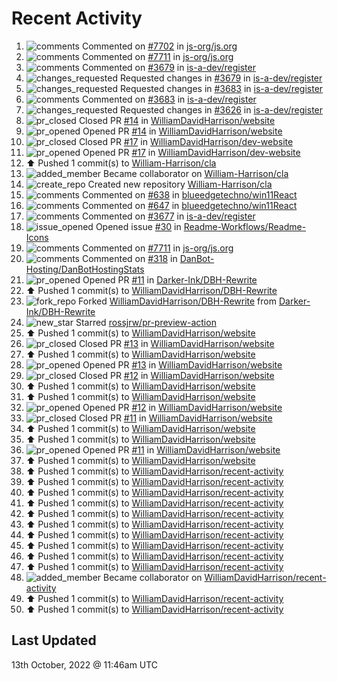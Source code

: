 # Recent Activity

<!--RECENT_ACTIVITY:start-->
1. ![comments](https://cdn.jsdelivr.net/gh/Readme-Workflows/Readme-Icons@main/icons/octicons/Comment.svg) Commented on [#7702](https://github.com/js-org/js.org/pull/7702#discussion_r994509346) in [js-org/js.org](https://github.com/js-org/js.org)
2. ![comments](https://cdn.jsdelivr.net/gh/Readme-Workflows/Readme-Icons@main/icons/octicons/Comment.svg) Commented on [#7711](https://github.com/js-org/js.org/issues/7711#issuecomment-1277427440) in [js-org/js.org](https://github.com/js-org/js.org)
3. ![comments](https://cdn.jsdelivr.net/gh/Readme-Workflows/Readme-Icons@main/icons/octicons/Comment.svg) Commented on [#3679](https://github.com/is-a-dev/register/pull/3679#discussion_r994313933) in [is-a-dev/register](https://github.com/is-a-dev/register)
4. ![changes_requested](https://cdn.jsdelivr.net/gh/Readme-Workflows/Readme-Icons@main/icons/octicons/RequestedChanges.svg) Requested changes in [#3679](https://github.com/is-a-dev/register/pull/3679#pullrequestreview-1140296316) in [is-a-dev/register](https://github.com/is-a-dev/register)
5. ![changes_requested](https://cdn.jsdelivr.net/gh/Readme-Workflows/Readme-Icons@main/icons/octicons/RequestedChanges.svg) Requested changes in [#3683](https://github.com/is-a-dev/register/pull/3683#pullrequestreview-1140295020) in [is-a-dev/register](https://github.com/is-a-dev/register)
6. ![comments](https://cdn.jsdelivr.net/gh/Readme-Workflows/Readme-Icons@main/icons/octicons/Comment.svg) Commented on [#3683](https://github.com/is-a-dev/register/pull/3683#discussion_r994313014) in [is-a-dev/register](https://github.com/is-a-dev/register)
7. ![changes_requested](https://cdn.jsdelivr.net/gh/Readme-Workflows/Readme-Icons@main/icons/octicons/RequestedChanges.svg) Requested changes in [#3626](https://github.com/is-a-dev/register/pull/3626#pullrequestreview-1140293565) in [is-a-dev/register](https://github.com/is-a-dev/register)
8. ![pr_closed](https://cdn.jsdelivr.net/gh/Readme-Workflows/Readme-Icons@main/icons/octicons/PullRequestClosed.svg) Closed PR [#14](https://github.com/WilliamDavidHarrison/website/pull/14) in [WilliamDavidHarrison/website](https://github.com/WilliamDavidHarrison/website)
9. ![pr_opened](https://cdn.jsdelivr.net/gh/Readme-Workflows/Readme-Icons@main/icons/octicons/PullRequestOpened.svg) Opened PR [#14](https://github.com/WilliamDavidHarrison/website/pull/14) in [WilliamDavidHarrison/website](https://github.com/WilliamDavidHarrison/website)
10. ![pr_closed](https://cdn.jsdelivr.net/gh/Readme-Workflows/Readme-Icons@main/icons/octicons/PullRequestClosed.svg) Closed PR [#17](https://github.com/WilliamDavidHarrison/dev-website/pull/17) in [WilliamDavidHarrison/dev-website](https://github.com/WilliamDavidHarrison/dev-website)
11. ![pr_opened](https://cdn.jsdelivr.net/gh/Readme-Workflows/Readme-Icons@main/icons/octicons/PullRequestOpened.svg) Opened PR [#17](https://github.com/WilliamDavidHarrison/dev-website/pull/17) in [WilliamDavidHarrison/dev-website](https://github.com/WilliamDavidHarrison/dev-website)
12. ⬆️ Pushed 1 commit(s) to [William-Harrison/cla](https://github.com/William-Harrison/cla)
13. ![added_member](https://cdn.jsdelivr.net/gh/Readme-Workflows/Readme-Icons@main/icons/octicons/People.svg) Became collaborator on [William-Harrison/cla](https://github.com/William-Harrison/cla)
14. ![create_repo](https://cdn.jsdelivr.net/gh/Readme-Workflows/Readme-Icons@main/icons/octicons/Repository.svg) Created new repository [William-Harrison/cla](https://github.com/William-Harrison/cla)
15. ![comments](https://cdn.jsdelivr.net/gh/Readme-Workflows/Readme-Icons@main/icons/octicons/Comment.svg) Commented on [#638](https://github.com/blueedgetechno/win11React/issues/638#issuecomment-1277038202) in [blueedgetechno/win11React](https://github.com/blueedgetechno/win11React)
16. ![comments](https://cdn.jsdelivr.net/gh/Readme-Workflows/Readme-Icons@main/icons/octicons/Comment.svg) Commented on [#647](https://github.com/blueedgetechno/win11React/issues/647#issuecomment-1277038005) in [blueedgetechno/win11React](https://github.com/blueedgetechno/win11React)
17. ![comments](https://cdn.jsdelivr.net/gh/Readme-Workflows/Readme-Icons@main/icons/octicons/Comment.svg) Commented on [#3677](https://github.com/is-a-dev/register/pull/3677#discussion_r994146072) in [is-a-dev/register](https://github.com/is-a-dev/register)
18. ![issue_opened](https://cdn.jsdelivr.net/gh/Readme-Workflows/Readme-Icons@main/icons/octicons/IssueOpened.svg) Opened issue [#30](https://github.com/Readme-Workflows/Readme-Icons/issues/30) in [Readme-Workflows/Readme-Icons](https://github.com/Readme-Workflows/Readme-Icons)
19. ![comments](https://cdn.jsdelivr.net/gh/Readme-Workflows/Readme-Icons@main/icons/octicons/Comment.svg) Commented on [#7711](https://github.com/js-org/js.org/issues/7711#issuecomment-1277026913) in [js-org/js.org](https://github.com/js-org/js.org)
20. ![comments](https://cdn.jsdelivr.net/gh/Readme-Workflows/Readme-Icons@main/icons/octicons/Comment.svg) Commented on [#318](https://github.com/DanBot-Hosting/DanBotHostingStats/pull/318#issuecomment-1277026120) in [DanBot-Hosting/DanBotHostingStats](https://github.com/DanBot-Hosting/DanBotHostingStats)
21. ![pr_opened](https://cdn.jsdelivr.net/gh/Readme-Workflows/Readme-Icons@main/icons/octicons/PullRequestOpened.svg) Opened PR [#11](https://github.com/Darker-Ink/DBH-Rewrite/pull/11) in [Darker-Ink/DBH-Rewrite](https://github.com/Darker-Ink/DBH-Rewrite)
22. ⬆️ Pushed 1 commit(s) to [WilliamDavidHarrison/DBH-Rewrite](https://github.com/WilliamDavidHarrison/DBH-Rewrite)
23. ![fork_repo](https://cdn.jsdelivr.net/gh/Readme-Workflows/Readme-Icons@main/icons/octicons/ForkedRepository.svg) Forked [WilliamDavidHarrison/DBH-Rewrite](https://github.com/WilliamDavidHarrison/DBH-Rewrite) from [Darker-Ink/DBH-Rewrite](https://github.com/Darker-Ink/DBH-Rewrite)
24. ![new_star](https://cdn.jsdelivr.net/gh/Readme-Workflows/Readme-Icons@main/icons/octicons/StarredRepository.svg) Starred [rossjrw/pr-preview-action](https://github.com/rossjrw/pr-preview-action)
25. ⬆️ Pushed 1 commit(s) to [WilliamDavidHarrison/website](https://github.com/WilliamDavidHarrison/website)
26. ![pr_closed](https://cdn.jsdelivr.net/gh/Readme-Workflows/Readme-Icons@main/icons/octicons/PullRequestClosed.svg) Closed PR [#13](https://github.com/WilliamDavidHarrison/website/pull/13) in [WilliamDavidHarrison/website](https://github.com/WilliamDavidHarrison/website)
27. ⬆️ Pushed 1 commit(s) to [WilliamDavidHarrison/website](https://github.com/WilliamDavidHarrison/website)
28. ![pr_opened](https://cdn.jsdelivr.net/gh/Readme-Workflows/Readme-Icons@main/icons/octicons/PullRequestOpened.svg) Opened PR [#13](https://github.com/WilliamDavidHarrison/website/pull/13) in [WilliamDavidHarrison/website](https://github.com/WilliamDavidHarrison/website)
29. ![pr_closed](https://cdn.jsdelivr.net/gh/Readme-Workflows/Readme-Icons@main/icons/octicons/PullRequestClosed.svg) Closed PR [#12](https://github.com/WilliamDavidHarrison/website/pull/12) in [WilliamDavidHarrison/website](https://github.com/WilliamDavidHarrison/website)
30. ⬆️ Pushed 1 commit(s) to [WilliamDavidHarrison/website](https://github.com/WilliamDavidHarrison/website)
31. ⬆️ Pushed 1 commit(s) to [WilliamDavidHarrison/website](https://github.com/WilliamDavidHarrison/website)
32. ![pr_opened](https://cdn.jsdelivr.net/gh/Readme-Workflows/Readme-Icons@main/icons/octicons/PullRequestOpened.svg) Opened PR [#12](https://github.com/WilliamDavidHarrison/website/pull/12) in [WilliamDavidHarrison/website](https://github.com/WilliamDavidHarrison/website)
33. ![pr_closed](https://cdn.jsdelivr.net/gh/Readme-Workflows/Readme-Icons@main/icons/octicons/PullRequestClosed.svg) Closed PR [#11](https://github.com/WilliamDavidHarrison/website/pull/11) in [WilliamDavidHarrison/website](https://github.com/WilliamDavidHarrison/website)
34. ⬆️ Pushed 1 commit(s) to [WilliamDavidHarrison/website](https://github.com/WilliamDavidHarrison/website)
35. ⬆️ Pushed 1 commit(s) to [WilliamDavidHarrison/website](https://github.com/WilliamDavidHarrison/website)
36. ![pr_opened](https://cdn.jsdelivr.net/gh/Readme-Workflows/Readme-Icons@main/icons/octicons/PullRequestOpened.svg) Opened PR [#11](https://github.com/WilliamDavidHarrison/website/pull/11) in [WilliamDavidHarrison/website](https://github.com/WilliamDavidHarrison/website)
37. ⬆️ Pushed 1 commit(s) to [WilliamDavidHarrison/website](https://github.com/WilliamDavidHarrison/website)
38. ⬆️ Pushed 1 commit(s) to [WilliamDavidHarrison/recent-activity](https://github.com/WilliamDavidHarrison/recent-activity)
39. ⬆️ Pushed 1 commit(s) to [WilliamDavidHarrison/recent-activity](https://github.com/WilliamDavidHarrison/recent-activity)
40. ⬆️ Pushed 1 commit(s) to [WilliamDavidHarrison/recent-activity](https://github.com/WilliamDavidHarrison/recent-activity)
41. ⬆️ Pushed 1 commit(s) to [WilliamDavidHarrison/recent-activity](https://github.com/WilliamDavidHarrison/recent-activity)
42. ⬆️ Pushed 1 commit(s) to [WilliamDavidHarrison/recent-activity](https://github.com/WilliamDavidHarrison/recent-activity)
43. ⬆️ Pushed 1 commit(s) to [WilliamDavidHarrison/recent-activity](https://github.com/WilliamDavidHarrison/recent-activity)
44. ⬆️ Pushed 1 commit(s) to [WilliamDavidHarrison/recent-activity](https://github.com/WilliamDavidHarrison/recent-activity)
45. ⬆️ Pushed 1 commit(s) to [WilliamDavidHarrison/recent-activity](https://github.com/WilliamDavidHarrison/recent-activity)
46. ⬆️ Pushed 1 commit(s) to [WilliamDavidHarrison/recent-activity](https://github.com/WilliamDavidHarrison/recent-activity)
47. ⬆️ Pushed 1 commit(s) to [WilliamDavidHarrison/recent-activity](https://github.com/WilliamDavidHarrison/recent-activity)
48. ![added_member](https://cdn.jsdelivr.net/gh/Readme-Workflows/Readme-Icons@main/icons/octicons/People.svg) Became collaborator on [WilliamDavidHarrison/recent-activity](https://github.com/WilliamDavidHarrison/recent-activity)
49. ⬆️ Pushed 1 commit(s) to [WilliamDavidHarrison/recent-activity](https://github.com/WilliamDavidHarrison/recent-activity)
50. ⬆️ Pushed 1 commit(s) to [WilliamDavidHarrison/recent-activity](https://github.com/WilliamDavidHarrison/recent-activity)
<!--RECENT_ACTIVITY:end-->

## Last Updated
<!--RECENT_ACTIVITY:last_update-->
13th October, 2022 @ 11:46am UTC
<!--RECENT_ACTIVITY:last_update_end-->
